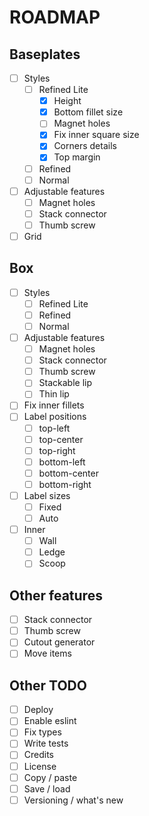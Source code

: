 # ROADMAP

## Baseplates
- [ ] Styles
  - [ ] Refined Lite
    - [x] Height 
    - [x] Bottom fillet size
    - [ ] Magnet holes
    - [x] Fix inner square size
    - [x] Corners details
    - [x] Top margin
  - [ ] Refined
  - [ ] Normal
- [ ] Adjustable features
  - [ ] Magnet holes
  - [ ] Stack connector
  - [ ] Thumb screw
- [ ] Grid

## Box
- [ ] Styles
  - [ ] Refined Lite
  - [ ] Refined
  - [ ] Normal
- [ ] Adjustable features
  - [ ] Magnet holes
  - [ ] Stack connector
  - [ ] Thumb screw
  - [ ] Stackable lip
  - [ ] Thin lip
- [ ] Fix inner fillets
- [ ] Label positions
  - [ ] top-left
  - [ ] top-center
  - [ ] top-right
  - [ ] bottom-left
  - [ ] bottom-center
  - [ ] bottom-right
- [ ] Label sizes
  - [ ] Fixed
  - [ ] Auto
- [ ] Inner
  - [ ] Wall
  - [ ] Ledge
  - [ ] Scoop

## Other features
- [ ] Stack connector
- [ ] Thumb screw
- [ ] Cutout generator
- [ ] Move items

## Other TODO
- [ ] Deploy
- [ ] Enable eslint
- [ ] Fix types
- [ ] Write tests
- [ ] Credits
- [ ] License
- [ ] Copy / paste
- [ ] Save / load
- [ ] Versioning / what's new